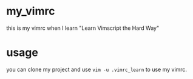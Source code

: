 # my_vimrc
this is my vimrc when I learn "Learn Vimscript the Hard Way"

# usage
you can clone my project and use ```vim -u .vimrc_learn``` to use my vimrc.
